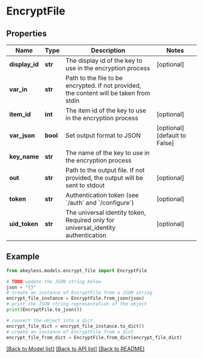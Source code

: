 # EncryptFile


## Properties

Name | Type | Description | Notes
------------ | ------------- | ------------- | -------------
**display_id** | **str** | The display id of the key to use in the encryption process | [optional] 
**var_in** | **str** | Path to the file to be encrypted. If not provided, the content will be taken from stdin | 
**item_id** | **int** | The item id of the key to use in the encryption process | [optional] 
**var_json** | **bool** | Set output format to JSON | [optional] [default to False]
**key_name** | **str** | The name of the key to use in the encryption process | 
**out** | **str** | Path to the output file. If not provided, the output will be sent to stdout | [optional] 
**token** | **str** | Authentication token (see &#x60;/auth&#x60; and &#x60;/configure&#x60;) | [optional] 
**uid_token** | **str** | The universal identity token, Required only for universal_identity authentication | [optional] 

## Example

```python
from akeyless.models.encrypt_file import EncryptFile

# TODO update the JSON string below
json = "{}"
# create an instance of EncryptFile from a JSON string
encrypt_file_instance = EncryptFile.from_json(json)
# print the JSON string representation of the object
print(EncryptFile.to_json())

# convert the object into a dict
encrypt_file_dict = encrypt_file_instance.to_dict()
# create an instance of EncryptFile from a dict
encrypt_file_from_dict = EncryptFile.from_dict(encrypt_file_dict)
```
[[Back to Model list]](../README.md#documentation-for-models) [[Back to API list]](../README.md#documentation-for-api-endpoints) [[Back to README]](../README.md)


